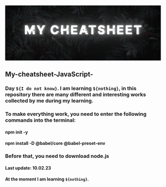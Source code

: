 ![Png](https://github.com/Shadowa123Baran/My-cheatsheet/blob/main/static(2).png?raw=true)

## My-cheatsheet-JavaScript-
### Day `${I do not know}`. I am learning `${nothing}`, in this repository there are many different and interesting works collected by me during my learning.

### To make everything work, you need to enter the following commands into the terminal:
#### npm init -y
#### npm install -D @babel/core @babel-preset-env
### Before that, you need to download node.js

#### Last update: 10.02.23

#### At the moment I am learning `${nothing}`.
